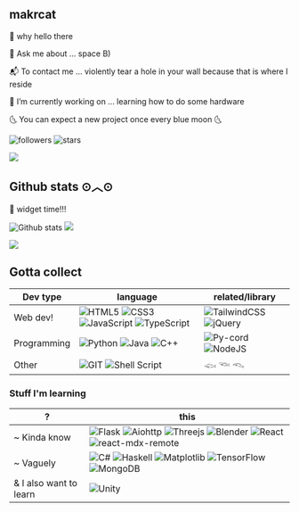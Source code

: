 ## makrcat 

🌱 why hello there

💬 Ask me about ... space B)

📬 To contact me ... violently tear a hole in your wall because that is where I reside

🔭 I’m currently working on ... learning how to do some hardware

🌜 You can expect a new project once every blue moon 🌜

<img alt="followers" src="https://img.shields.io/github/followers/makrcat?label=Followers&style=social">

<img src="https://img.shields.io/github/stars/makrcat?label=Stars" alt="stars">

![](https://img.shields.io/badge/Discord-dycatastrophe-%23f3edff?style=for-the-badge)

<!--//[![ReadMe Card](https://github-readme-stats.vercel.app/api/pin/?username=makrcat&repo=sciolyskillz)](https://github.com/makrcat/sciolyskillz)-->


## Github stats ⊙︿⊙ 

🧸 widget time!!!

![Github stats](https://github-readme-stats.vercel.app/api?username=makrcat) <img src="https://github-readme-stats.vercel.app/api/top-langs?username=makrcat&show_icons=true&locale=en&layout=compact&theme=chartreuse-light" />

[<img src="https://github-profile-trophy.vercel.app/?username=makrcat&theme=light" />](https://github-profile-trophy.vercel.app/?username=makrcat&theme=light)

## Gotta collect

| Dev type       | language           | related/library       |
|----------------|------------------|-----------------------|
| Web dev!       | ![HTML5](https://img.shields.io/badge/html5-%23E34F26.svg?style=for-the-badge&logo=html5&logoColor=white) ![CSS3](https://img.shields.io/badge/css3-%231572B6.svg?style=for-the-badge&logo=css3&logoColor=white) ![JavaScript](https://img.shields.io/badge/javascript-%23323330.svg?style=for-the-badge&logo=javascript&logoColor=%23F7DF1E) ![TypeScript](https://img.shields.io/badge/typescript-%23007ACC.svg?style=for-the-badge&logo=typescript&logoColor=white) | ![TailwindCSS](https://img.shields.io/badge/tailwindcss-%2338B2AC.svg?style=for-the-badge&logo=tailwind-css&logoColor=white) ![jQuery](https://img.shields.io/badge/jquery-%230769AD.svg?style=for-the-badge&logo=jquery&logoColor=white)  |
| Programming     | ![Python](https://img.shields.io/badge/python-3670A0?style=for-the-badge&logo=python&logoColor=ffdd54) ![Java](https://img.shields.io/badge/java-%23ED8B00.svg?style=for-the-badge&logo=openjdk&logoColor=white) ![C++](https://img.shields.io/badge/c++-%2300599C.svg?style=for-the-badge&logo=c%2B%2B&logoColor=white) | ![Py-cord](https://img.shields.io/badge/Py--cord-%235865F2.svg?style=for-the-badge&logo=discord&logoColor=white) ![NodeJS](https://img.shields.io/badge/node.js-6DA55F?style=for-the-badge&logo=node.js&logoColor=white) |
| Other | ![GIT](https://img.shields.io/badge/GIT-E44C30?style=for-the-badge&logo=git&logoColor=white) ![Shell Script](https://img.shields.io/badge/shell_script-%23121011.svg?style=for-the-badge&logo=gnu-bash&logoColor=white) | 𓆟 𓆝 𓆞| 


### Stuff I'm learning  

| ?             | this |
|----------------|----------|
| ~ Kinda know |  ![Flask](https://img.shields.io/badge/Flask-000000?style=for-the-badge&logo=flask&logoColor=white) ![Aiohttp](https://img.shields.io/badge/aiohttp-%232C5bb4.svg?style=for-the-badge&logo=aiohttp&logoColor=white) ![Threejs](https://img.shields.io/badge/threejs-black?style=for-the-badge&logo=three.js&logoColor=white) ![Blender](https://img.shields.io/badge/blender-%23F5792A.svg?style=for-the-badge&logo=blender&logoColor=white) ![React](https://img.shields.io/badge/react-%2320232a.svg?style=for-the-badge&logo=react&logoColor=%2361DAFB) ![react-mdx-remote](https://img.shields.io/badge/react--mdx--remote-%2320232a.svg?style=for-the-badge&logo=markdown&logoColor=white) | 
| ~ Vaguely | ![C#](https://img.shields.io/badge/c%23-%23239120.svg?style=for-the-badge&logo=csharp&logoColor=white) ![Haskell](https://img.shields.io/badge/Haskell-5e5086?style=for-the-badge&logo=haskell&logoColor=white) ![Matplotlib](https://img.shields.io/badge/Matplotlib-%23ffffff.svg?style=for-the-badge&logo=Matplotlib&logoColor=black) ![TensorFlow](https://img.shields.io/badge/TensorFlow-%23FF6F00.svg?style=for-the-badge&logo=TensorFlow&logoColor=white) ![MongoDB](https://img.shields.io/badge/MongoDB-%234ea94b.svg?style=for-the-badge&logo=mongodb&logoColor=white) |
| & I also want to learn |  ![Unity](https://img.shields.io/badge/unity-%23000000.svg?style=for-the-badge&logo=unity&logoColor=white)  |
